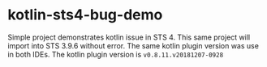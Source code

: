 # kotlin-sts4-bug-demo
Simple project demonstrates kotlin issue in STS 4. This same project will import into STS 3.9.6 without error. The same kotlin plugin version was use in both IDEs. The kotlin plugin version is `v0.8.11.v20181207-0928`
